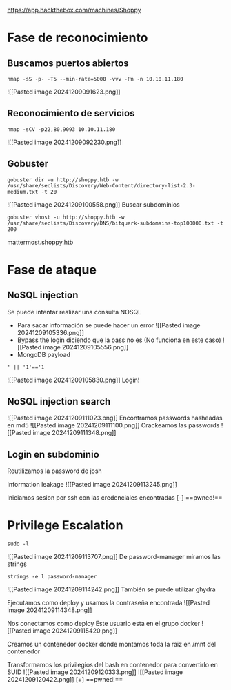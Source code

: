 https://app.hackthebox.com/machines/Shoppy
# Fase de reconocimiento

## Buscamos puertos abiertos

```
nmap -sS -p- -T5 --min-rate=5000 -vvv -Pn -n 10.10.11.180
```
![[Pasted image 20241209091623.png]]
## Reconocimiento de servicios
```
nmap -sCV -p22,80,9093 10.10.11.180
```
![[Pasted image 20241209092230.png]]

## Gobuster
```
gobuster dir -u http://shoppy.htb -w /usr/share/seclists/Discovery/Web-Content/directory-list-2.3-medium.txt -t 20
```
![[Pasted image 20241209100558.png]]
Buscar subdominios
```
gobuster vhost -u http://shoppy.htb -w /usr/share/seclists/Discovery/DNS/bitquark-subdomains-top100000.txt -t 200
```
mattermost.shoppy.htb
# Fase de ataque
## NoSQL injection
Se puede intentar realizar una consulta NOSQL
- Para sacar información se puede hacer un error
![[Pasted image 20241209105336.png]]
- Bypass the login diciendo que la pass no es (No funciona en este caso)
![[Pasted image 20241209105556.png]]
- MongoDB payload
```
' || '1'=='1
```
![[Pasted image 20241209105830.png]]
Login!

## NoSQL injection search
![[Pasted image 20241209111023.png]]
Encontramos passwords hasheadas en md5
![[Pasted image 20241209111100.png]]
Crackeamos las passwords
![[Pasted image 20241209111348.png]]
## Login en subdominio
Reutilizamos la password de josh

Information leakage
![[Pasted image 20241209113245.png]]

Iniciamos sesion por ssh con las credenciales encontradas
[-] ==pwned!==
# Privilege Escalation
```
sudo -l
```
![[Pasted image 20241209113707.png]]
De password-manager miramos las strings
```
strings -e l password-manager
```
![[Pasted image 20241209114242.png]]
También se puede utilizar ghydra

Ejecutamos como deploy y usamos la contraseña encontrada 
![[Pasted image 20241209114348.png]]

Nos conectamos como deploy
Este usuario esta en el grupo docker
![[Pasted image 20241209115420.png]]

Creamos un contenedor docker donde montamos toda la raiz en /mnt del contenedor

Transformamos los privilegios del bash en contenedor para convertirlo en SUID
![[Pasted image 20241209120333.png]]
![[Pasted image 20241209120422.png]]
[+] ==pwned!==